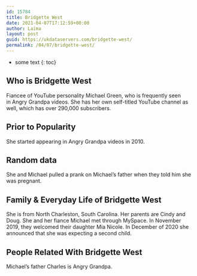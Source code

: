 ```yaml
---
id: 15784
title: Bridgette West
date: 2021-04-07T17:12:59+00:00
author: Laima
layout: post
guid: https://ukdataservers.com/bridgette-west/
permalink: /04/07/bridgette-west/
---
```


* some text
{: toc}


## Who is Bridgette West
                  
                  
                  
Fiancee of YouTube personality Michael Green, who is frequently seen in Angry Grandpa videos. She has her own self-titled YouTube channel as well, which has over 290,000 subscribers.
                  
              
            
              
            
                
                
                
## Prior to Popularity
                  
                  
                  
She started appearing in Angry Grandpa videos in 2010.
                  
              
            
              
            
                
                
                
## Random data
                  
                  
                  
She and Michael pulled a prank on Michael&#8217;s father when they told him she was pregnant.
                  
              
            
              
            
                
                
                
## Family & Everyday Life of Bridgette West
                  
                  
                  
She is from North Charleston, South Carolina. Her parents are Cindy and Doug. She and her fiance Michael met through MySpace. In November 2019, they welcomed their daughter Mia Nicole. In December of 2020 she announced that she was expecting a second child.
                  
              
            
              
            
                
                
                
## People Related With Bridgette West
                  
                  
                  
Michael&#8217;s father Charles is Angry Grandpa.
                  
              
            
              
            
                
              
            
              
              
            
            
              
            
          
          
          